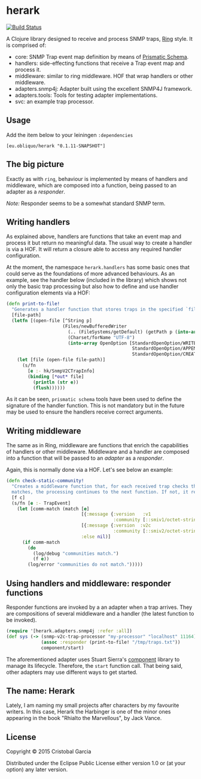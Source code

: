 # herark

[![Build Status](https://travis-ci.org/c-garcia/herark.svg)](https://travis-ci.org/c-garcia/herark)

A Clojure library designed to receive and process SNMP traps, [Ring](https://github.com/ring-clojure/ring) style. 
It is comprised of:

* core: SNMP Trap event map definition by means of [Prismatic Schema](https://github.com/Prismatic/schema).
* handlers: side-effecting functions that receive a Trap event map and process it.
* middleware: similar to ring middleware. HOF that wrap handlers or other middleware.
* adapters.snmp4j: Adapter built using the excellent SNMP4J framework.
* adapters.tools: Tools for testing adapter implementations.
* svc: an example trap processor.

## Usage

Add the item below to your leiningen `:dependencies`

    [eu.obliquo/herark "0.1.11-SNAPSHOT"]
    
## The big picture

Exactly as with `ring`, behaviour is implemented by means of handlers and middleware, which are composed into a function, 
being passed to an adapter as a _responder_.


*Note:* Responder seems to be a somewhat standard SNMP term.

## Writing handlers

As explained above, handlers are functions that take an event map and process it but return no meaningful data. The
usual way to create a handler is via a HOF. It will return a closure able to access any required handler 
configuration. 

At the moment, the namespace `herark.handlers` has some basic ones that could serve as the foundations of more 
advanced behaviours. As an example, see the handler below (included in the library) which shows not only
the basic trap processing but also how to define and use handler configuration elements via a HOF:

```clojure
(defn print-to-file!
  "Generates a handler function that stores traps in the specified `file-path`."
  [file-path]
  (letfn [(open-file [^String p]
                     (Files/newBufferedWriter
                       (.. (FileSystems/getDefault) (getPath p (into-array String [])))
                       (Charset/forName "UTF-8")
                       (into-array OpenOption [StandardOpenOption/WRITE
                                               StandardOpenOption/APPEND
                                               StandardOpenOption/CREATE])))]
    (let [file (open-file file-path)]
      (s/fn
        [e :- hk/SnmpV2CTrapInfo]
        (binding [*out* file]
          (println (str e))
          (flush))))))
```
              
As it can be seen, `prismatic schema` tools have been used to define the signature of the handler function. This
is not mandatory but in the future may be used to ensure the handlers receive correct arguments.

## Writing middleware

The same as in Ring, middleware are functions that enrich the capabilities of handlers or other middleware. 
Middleware and a handler are composed into a function that will be passed to an _adapter_ as a _responder_.
 
Again, this is normally done via a HOF. Let's see below an example:

```clojure
(defn check-static-community!
  "Creates a middleware function that, for each received trap checks the SNMP community `c`. If the community
  matches, the processing continues to the next function. If not, it returns."
  [f c]
  (s/fn [e :- TrapEvent]
    (let [comm-match (match [e]
                            [{:message {:version   :v1
                                        :community [::smiv1/octet-string pdu-c]}}] (= pdu-c c)
                            [{:message {:version  :v2c
                                        :community [::smiv2/octet-string pdu-c]}}] (= pdu-c c)
                            :else nil)]
      (if comm-match
        (do
          (log/debug "communities match.")
          (f e))
        (log/error "communities do not match.")))))

```
              
## Using handlers and middleware: responder functions

Responder functions are invoked by a an adapter when a trap arrives. They are compositions 
of several middleware and a handler (the latest function to be invoked).

```clojure
(require '[herark.adapters.snmp4j :refer :all])
(def sys (-> (snmp-v2c-trap-processor "my-processor" "localhost" 11164)
             (assoc :responder (print-to-file! "/tmp/traps.txt"))
             component/start)
```
              
The aforementioned adapter uses Stuart Sierra's [component](https://github.com/stuartsierra/component) 
library to manage its lifecycle. Therefore, the `start` function call. That being said,
other adapters may use different ways to get started.


## The name: Herark

Lately, I am naming my small projects after characters by my favourite writers. In this case, Herark the Harbinger 
is one of the minor ones appearing in the book "Rhialto the Marvellous", by Jack Vance.

## License

Copyright © 2015 Cristobal Garcia

Distributed under the Eclipse Public License either version 1.0 or (at
your option) any later version.
